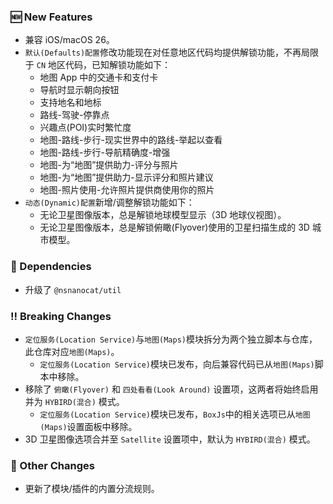 ### 🆕 New Features
  * 兼容 iOS/macOS 26。
  * `默认(Defaults)配置`修改功能现在对任意地区代码均提供解锁功能，不再局限于 `CN` 地区代码，已知解锁功能如下：
    * 地图 App 中的交通卡和支付卡
    * 导航时显示朝向按钮
    * 支持地名和地标
    * 路线-驾驶-停靠点
    * 兴趣点(POI)实时繁忙度
    * 地图-路线-步行-现实世界中的路线-举起以查看
    * 地图-路线-步行-导航精确度-增强
    * 地图-为“地图”提供助力-评分与照片
    * 地图-为“地图”提供助力-显示评分和照片建议
    * 地图-照片使用-允许照片提供商使用你的照片
  * `动态(Dynamic)配置`新增/调整解锁功能如下：
    * 无论卫星图像版本，总是解锁地球模型显示（3D 地球仪视图）。
    * 无论卫星图像版本，总是解锁俯瞰(Flyover)使用的卫星扫描生成的 3D 城市模型。

### 🔣 Dependencies
  * 升级了 `@nsnanocat/util`

### ‼️ Breaking Changes
  * `定位服务(Location Service)`与`地图(Maps)`模块拆分为两个独立脚本与仓库，此仓库对应`地图(Maps)`。
    * `定位服务(Location Service)`模块已发布，向后兼容代码已从`地图(Maps)`脚本中移除。
  * 移除了 `俯瞰(Flyover)` 和 `四处看看(Look Around)` 设置项，这两者将始终启用并为 `HYBIRD(混合)` 模式。
    * `定位服务(Location Service)`模块已发布，`BoxJs`中的相关选项已从`地图(Maps)`设置面板中移除。
  * 3D 卫星图像选项合并至 `Satellite` 设置项中，默认为 `HYBIRD(混合)` 模式。

### 🔄 Other Changes
  * 更新了模块/插件的内置分流规则。
